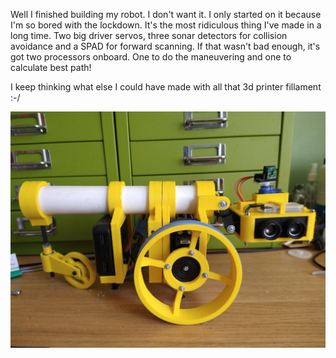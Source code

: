 Well I finished building my robot. I don't want it. I only started on it because I'm so bored with the lockdown.
It's the most ridiculous thing I've made in a long time. Two big driver servos, three sonar detectors for collision avoidance and a SPAD for forward scanning. 
If that wasn't bad enough, it's got two processors onboard. One to do the maneuvering and one to calculate best path!

I keep thinking what else I could have made with all that 3d printer fillament :-/

![](/pictures/robot.png)
